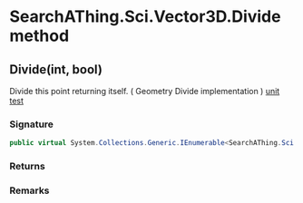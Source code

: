 # SearchAThing.Sci.Vector3D.Divide method
## Divide(int, bool)
Divide this point returning itself.
            ( Geometry Divide implementation )
            [unit test](/test/Vector3D/Vector3DTest_0002.cs)

### Signature
```csharp
public virtual System.Collections.Generic.IEnumerable<SearchAThing.Sci.Vector3D> Divide(int cnt, bool include_endpoints = False)
```
### Returns

### Remarks


